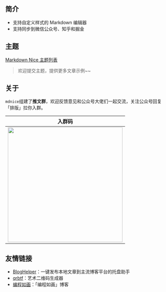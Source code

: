 ## 简介

- 支持自定义样式的 Markdown 编辑器
- 支持同步到微信公众号、知乎和掘金

## 主题

[Markdown Nice 主题列表](https://product.mdnice.com/themes/)

> 欢迎提交主题，提供更多文章示例~~

## 关于

`mdnice`组建了**推文群**，欢迎反馈意见和公众号大佬们一起交流，关注公众号回复「排版」拉你入群。

| 入群码                                                                                           |
| ------------------------------------------------------------------------------------------------ |
| <img width="360px" src="https://files.mdnice.com/pic/cd3ca20c-896f-4cfc-9bdd-c4c58e69ba26.jpg"/> |

## 友情链接

- [BlogHelper](https://github.com/ystcode/BlogHelper)：一键发布本地文章到主流博客平台的托盘助手
- [qrbtf](https://github.com/ciaochaos/qrbtf)：艺术二维码生成器
- [编程如画](https://draw.mdnice.com/)：「编程如画」博客
